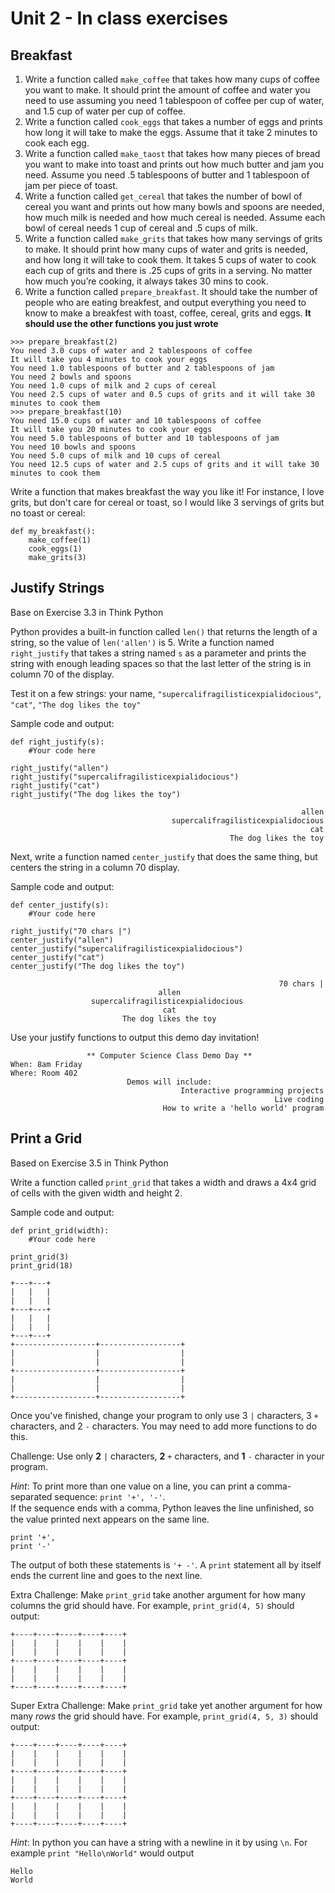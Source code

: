 # Unit 2 - In class exercises

## Breakfast 
1. Write a function called `make_coffee` that takes how many cups of coffee you want to make. It should print the amount of coffee and water you need to use assuming you need 1 tablespoon of coffee per cup of water, and 1.5 cup of water per cup of coffee.
2. Write a function called `cook_eggs` that takes a number of eggs and prints how long it will take to make the eggs. Assume that it take 2 minutes to cook each egg.
3. Write a function called `make_taost` that takes how many pieces of bread you want to make into toast and prints out how much butter and jam you need. Assume you need .5 tablespoons of butter and 1 tablespoon of jam per piece of toast.
4. Write a function called `get_cereal` that takes the number of bowl of cereal you want and prints out how many bowls and spoons are needed, how much milk is needed and how much cereal is needed. Assume each bowl of cereal needs 1 cup of cereal and .5 cups of milk.
5. Write a function called `make_grits` that takes how many servings of grits to make. It should print how many cups of water and grits is needed, and how long it will take to cook them. It takes 5 cups of water to cook each cup of grits and there is .25 cups of grits in a serving. No matter how much you’re cooking, it always takes 30 mins to cook.
6. Write a function called `prepare_breakfast`. It should take the number of people who are eating breakfest, and output everything you need to know to make a breakfest with toast, coffee, cereal, grits and eggs. __It should use the other functions you just wrote__

```
>>> prepare_breakfast(2)
You need 3.0 cups of water and 2 tablespoons of coffee
It will take you 4 minutes to cook your eggs
You need 1.0 tablespoons of butter and 2 tablespoons of jam
You need 2 bowls and spoons
You need 1.0 cups of milk and 2 cups of cereal
You need 2.5 cups of water and 0.5 cups of grits and it will take 30 minutes to cook them
>>> prepare_breakfast(10)
You need 15.0 cups of water and 10 tablespoons of coffee
It will take you 20 minutes to cook your eggs
You need 5.0 tablespoons of butter and 10 tablespoons of jam
You need 10 bowls and spoons
You need 5.0 cups of milk and 10 cups of cereal
You need 12.5 cups of water and 2.5 cups of grits and it will take 30 minutes to cook them
```

Write a function that makes breakfast the way you like it! For instance, I love grits, but don't care for cereal or toast, so I would like 3 servings of grits but no toast or cereal: 
```
def my_breakfast():
    make_coffee(1)
    cook_eggs(1)
    make_grits(3)
```

## Justify Strings
Base on Exercise 3.3 in Think Python

Python provides a built-in function called `len()` that returns the length of a string, so
the value of `len('allen')` is 5.
Write a function named `right_justify` that takes a string named `s` as a parameter and prints the
string with enough leading spaces so that the last letter of the string is in column 70 of the display.

Test it on a few strings: your name, `"supercalifragilisticexpialidocious"`, `"cat"`, `"The dog likes the toy"`

Sample code and output:
```
def right_justify(s):
    #Your code here

right_justify("allen")
right_justify("supercalifragilisticexpialidocious")
right_justify("cat")
right_justify("The dog likes the toy")
```
```
                                                                 allen
                                    supercalifragilisticexpialidocious
                                                                   cat
                                                 The dog likes the toy
```

Next, write a function named `center_justify` that does the same thing, but centers the string in a column 70 display.

Sample code and output:
```
def center_justify(s):
    #Your code here

right_justify("70 chars |")
center_justify("allen")
center_justify("supercalifragilisticexpialidocious")
center_justify("cat")
center_justify("The dog likes the toy")
```
```
                                                            70 chars |
                                 allen
                  supercalifragilisticexpialidocious
                                  cat
                         The dog likes the toy
```

Use your justify functions to output this demo day invitation!
```
                 ** Computer Science Class Demo Day **
When: 8am Friday
Where: Room 402
                          Demos will include:
                                      Interactive programming projects
                                                           Live coding
                                  How to write a 'hello world' program
```

## Print a Grid
Based on Exercise 3.5 in Think Python

Write a function called `print_grid` that takes a width and draws a 4x4 grid of cells with the given width and height 2.

Sample code and output:
```
def print_grid(width):
    #Your code here

print_grid(3)
print_grid(18)
```
```
+---+---+
|   |   |
|   |   |
+---+---+
|   |   |
|   |   |
+---+---+
+------------------+------------------+
|                  |                  |
|                  |                  |
+------------------+------------------+
|                  |                  |
|                  |                  |
+------------------+------------------+
```

Once you've finished, change your program to only use 3 `|` characters, 3 `+` characters, and 2 `-` characters. You may need to add more functions to do this.

Challenge: Use only **2** `|` characters, **2** `+` characters, and **1** `-` character in your program.

_Hint_: To print more than one value on a line, you can print a comma-separated sequence: `print '+', '-'`.  
If the sequence ends with a comma, Python leaves the line unﬁnished, so the value printed next appears on the same line.
```
print '+',
print '-'
```

The output of both these statements is `'+ -'`.
A `print` statement all by itself ends the current line and goes to the next line.

Extra Challenge: Make `print_grid` take another argument for how many columns the grid should have. For example, `print_grid(4, 5)` should output: 
```
+----+----+----+----+----+
|    |    |    |    |    |
|    |    |    |    |    |
+----+----+----+----+----+
|    |    |    |    |    |
|    |    |    |    |    |
+----+----+----+----+----+
```

Super Extra Challenge: Make `print_grid` take yet another argument for how many *rows* the grid should have. For example, `print_grid(4, 5, 3)` should output: 
```
+----+----+----+----+----+
|    |    |    |    |    |
|    |    |    |    |    |
+----+----+----+----+----+
|    |    |    |    |    |
|    |    |    |    |    |
+----+----+----+----+----+
|    |    |    |    |    |
|    |    |    |    |    |
+----+----+----+----+----+
```
_Hint_: In python you can have a string with a newline in it by using `\n`. For example `print "Hello\nWorld"` would output
```
Hello
World
```
